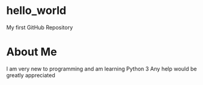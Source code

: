 # hello_world
My first GitHub Repository

# About Me
I am very new to programming and am learning Python 3
Any help would be greatly appreciated
